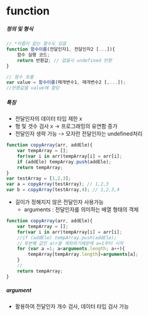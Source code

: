 # function

##### 정의 및 형식

```javascript
// *이름이 없는 함수도 있음
function 함수이름(전달인자1, 전달인자2 [...]){
    함수 실행 코드;
    return 반환값; // 없을시 undefined 반환
}

// 함수 호출
var value = 함수이름(매개변수1, 매개변수2 [,...]); 
//반환값을 value에 할당
```

##### 특징

- 전달인자의 데이터 타입 제한 x
- 형 및 갯수 검사 x -> 프로그래밍의 유연함 증가
- 전달인자 생략 가능 -> 모자란 전달인자는 undefined처리

```javascript
function copyArray(arr, addEle){
    var tempArray = [];
    for(var i in arr)tempArray[i] = arr[i];
    if (addEle) tempArray.push(addEle);
    return tempArray;
}
var testArray = [1,2,3];
var a = copyArray(testArray); // 1,2,3
var b = copyArray(testArray,4); // 1,2,3,4
```

- 길이가 정해지지 않은 전달인자 사용가능
  - arguments : 전달인자를 의미하는 배열 형태의 객체

```javascript
function copyArray(arr, addEle){
    var tempArray = [];
    for(var i in arr)tempArray[i] = arr[i];
    //if (addEle) tempArray.push(addEle);
    // 0번째 값인 arr을 제외하기때문에 a=1부터 시작
    for (var a =1; a<arguments.length; a++){
        tempArray[tempArray.length]=arguments[a];
    }
    //
    return tempArray;
}
```

##### argument

- 활용하여 전달인자 개수 검사, 데이터 타입 검사 가능